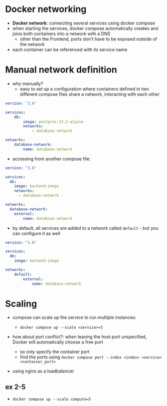 # Docker networking
- **Docker network**: connecting several services using docker compose
- when starting the services, docker compose automatically creates and joins both containers into a network with a DNS
    - other than the Frontend, ports don't have to be exposed outside of the network
- each container can be referenced with its service name

# Manual network definition
- why manually?
    - easy to set up a configuration where containers defined in two different compose files share a network, interacting with each other

```yml
version: "3.8"

services:
    db:
        image: postgres:13.2-alpine
        networks:
            - database-network

networks:
    database-network:
        name: database-network
```

- accessing from another compose file:
```yml
version: "3.8"

services:
  db:
    image: backend-image
    networks:
      - database-network

networks:
  database-network:
    external:
        name: database-network
```

- by default, all services are added to a network called `default` - but you can configure it as well

```yml
version: "3.8"

services:
  db:
    image: backend-image

networks:
    default:
        external:
            name: database-network
```

# Scaling
- compose can scale up the service to run multiple instances:
    - `docker compose up --scale <service>=3`

- how about port conflict?: when leaving the host port unspecified, Docker will automatically choose a free port
    - so only specify the container port
    - find the ports using `docker compose port --index <index> <service> <container_port>`

- using nginx as a loadbalancer

## ex 2-5
- `docker compose up --scale compute=5`
